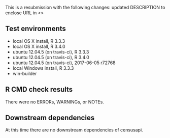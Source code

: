 This is a resubmission with the following changes: updated DESCRIPTION to enclose URL in <>

## Test environments
* local OS X install, R 3.3.3
* local OS X install, R 3.4.0
* ubuntu 12.04.5 (on travis-ci), R 3.3.3
* ubuntu 12.04.5 (on travis-ci), R 3.4.0
* ubuntu 12.04.5 (on travis-ci), 2017-06-05 r72768
* local Windows install, R 3.3.3
* win-builder

## R CMD check results
There were no ERRORs, WARNINGs, or NOTEs. 

## Downstream dependencies
At this time there are no downstream dependencies of censusapi.
